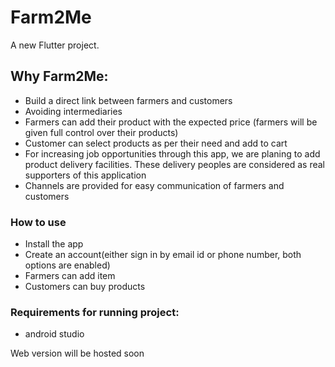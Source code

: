 # Farm2Me


A new Flutter project.

## Why Farm2Me:
 - Build a direct link between farmers and customers
 - Avoiding intermediaries 
 -  Farmers can add their product with the expected price (farmers will be given full control over their products)
- Customer can select products as per their need and add to cart
- For increasing job opportunities through this app, we are planing to add product delivery facilities. These delivery peoples are considered as real supporters of this application
- Channels are provided for easy communication of farmers and customers 
 

### How to use
- Install the app
- Create an account(either sign in by email id or phone number, both options are enabled)
- Farmers can add item
- Customers can buy products

### Requirements for running project:
- android studio

Web version will be hosted soon
